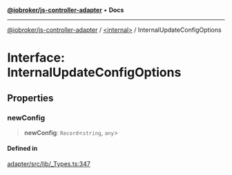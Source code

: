 [**@iobroker/js-controller-adapter**](../../README.md) • **Docs**

***

[@iobroker/js-controller-adapter](../../globals.md) / [\<internal\>](../README.md) / InternalUpdateConfigOptions

# Interface: InternalUpdateConfigOptions

## Properties

### newConfig

> **newConfig**: `Record`\<`string`, `any`\>

#### Defined in

[adapter/src/lib/\_Types.ts:347](https://github.com/ioBroker/ioBroker.js-controller/blob/16f7418df1bc6d07b232fa81310bbbd4fbe2a36c/packages/adapter/src/lib/_Types.ts#L347)
